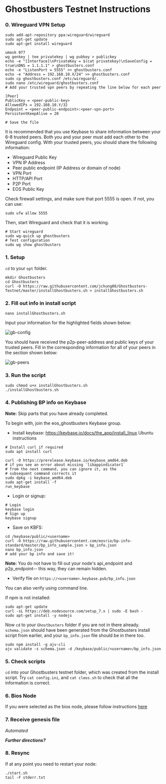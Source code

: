 # Ghostbusters Testnet Instructions

### 0. Wireguard VPN Setup

```console
sudo add-apt-repository ppa:wireguard/wireguard
sudo apt-get update
sudo apt-get install wireguard

umask 077
wg genkey | tee privatekey | wg pubkey > publickey
echo -e "[Interface]\nPrivateKey = $(cat privatekey)\nSaveConfig = true\nDNS = 1.1.1.1" > ghostbusters.conf
echo -e "ListenPort = 5555" >> ghostbusters.conf
echo -e "Address = 192.168.10.X/24" >> ghostbusters.conf
sudo cp ghostbusters.conf /etc/wireguard/.
sudo nano /etc/wireguard/ghostbusters.conf
# Add your trusted vpn peers by repeating the line below for each peer

[Peer]
PublicKey = <peer-public-key>
AllowedIPs = 192.168.10.Y/32
Endpoint = <peer-public-endpoint>:<peer-vpn-port>
PersistentKeepAlive = 20

# Save the file
```
It is recommended that you use Keybase to share information between your 6-8 trusted peers. Both you and your peer must add each other to the Wireguard config. With your trusted peers, you should share the following information:

- Wireguard Public Key
- VPN IP Address
- Peer public endpoint (IP Address or domain of node)
- VPN Port
- HTTP/API Port
- P2P Port
- EOS Public Key

Check firewall settings, and make sure that port 5555 is open. If not, you can use:
```console
sudo ufw allow 5555
```

Then, start Wireguard and check that it is working.

```console
# Start wireguard
sudo wg-quick up ghostbusters
# Test configuration
sudo wg show ghostbusters
```

### 1. Setup

`cd` to your `opt` folder.

```console
mkdir Ghostbusters
cd Ghostbusters
curl -O https://raw.githubusercontent.com/jchung00/Ghostbusters-Testnet/master/installGhostbusters.sh > installGhostbusters.sh
```

### 2. Fill out info in install script

```console
nano installGhostbusters.sh
```
Input your information for the highlighted fields shown below:

![gb-config](https://github.com/jchung00/Ghostbusters-Testnet/blob/master/gb-config.png)

You should have received the p2p-peer-address and public keys of your trusted peers. Fill in the corresponding information for all of your peers in the section shown below:

![gb-peers](https://github.com/jchung00/Ghostbusters-Testnet/blob/master/gb-peers.png)

### 3. Run the script

```console
sudo chmod u+x installGhostbusters.sh
./installGhostbusters.sh
```

### 4. Publishing BP info on Keybase

**Note:** Skip parts that you have already completed.

To begin with, join the eos_ghostbusters Keybase group.

- Install keybase: https://keybase.io/docs/the_app/install_linux
 Ubuntu instructions
 ```console
# Install curl if required
sudo apt install curl

curl -O https://prerelease.keybase.io/keybase_amd64.deb
# if you see an error about missing `libappindicator1`
# from the next command, you can ignore it, as the
# subsequent command corrects it
sudo dpkg -i keybase_amd64.deb
sudo apt-get install -f
run_keybase
 ```
 - Login or signup:
 ```console
 # Login
 keybase login
 # Sign up
 keybase signup
 ```
 - Save on KBFS:
 ```console
 cd /keybase/public/<username>
 curl -O https://raw.githubusercontent.com/eosrio/bp-info-standard/master/bp_info_sample.json > bp_info.json
 nano bp_info.json
 # add your bp info and save it!
 ```
 **Note:** You do not have to fill out your node's api_endpoint and p2p_endpoint-- this way, they can remain hidden.
 
 - Verify file on `https://<username>.keybase.pub/bp_info.json`
 
 You can also verify using command line.
 
 If npm is not installed:
 ```console
 sudo apt-get update
 curl -sL https://deb.nodesource.com/setup_7.x | sudo -E bash -
 sudo apt-get install -y nodejs
 ```
 Now `cd` to your `Ghostbusters` folder if you are not in there already. `schema.json` should have been generated from the Ghostbusters install script from earlier, and your `bp_info.json` file should be in there too.
 ```console
 sudo npm install -g ajv-cli
 ajv validate -s schema.json -d /keybase/public/<username>/bp_info.json
```

### 5. Check scripts

`cd` into your Ghostbusters testnet folder, which was created from the install script.
Try `cat config.ini`, and `cat cleos.sh` to check that all the information is correct.

### 6. Bios Node

If you were selected as the bios node, please follow instructions [here](https://github.com/jchung00/Ghostbusters-Testnet/blob/master/bios-instructions.md)

### 7. Receive genesis file

*Automated*

***Further directions?***

### 8. Resync

If at any point you need to restart your node:
```console
./start.sh
tail -F stderr.txt
```
